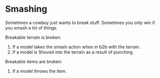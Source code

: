 # Smashing

Sometimes a cowboy just wants to break stuff. Sometimes you only win if you smash a lot of things.

Breakable terrain is broken:
1. If a model takes the smash action when in b2b with the terrain.
2. If a model is Shoved into the terrain as a result of punching.

Breakable items are broken:
1. If a model throws the item.

